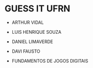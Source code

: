 # GUESS IT UFRN
- ARTHUR VIDAL
- LUIS HENRIQUE SOUZA
- DANIEL LIMAVERDE
- DAVI FAUSTO

- FUNDAMENTOS DE JOGOS DIGITAIS